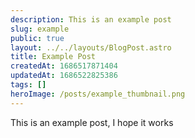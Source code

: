 ```yaml
---
description: This is an example post
slug: example
public: true
layout: ../../layouts/BlogPost.astro
title: Example Post
createdAt: 1686517871404
updatedAt: 1686522825386
tags: []
heroImage: /posts/example_thumbnail.png
---
```


This is an example post, I hope it works